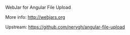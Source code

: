 WebJar for Angular File Upload

More info: http://webjars.org

Upstream: https://github.com/nervgh/angular-file-upload

